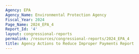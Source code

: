 ```yaml
---
Agency: EPA
Agency_Name: Environmental Protection Agency
Fiscal_Year: 2024
Page_Name: 2024_EPA_4
Report_Id: '4'
layout: congressional-reports
permalink: /resources/congressional-reports/2024_EPA_4
title: Agency Actions to Reduce Improper Payments Report
---
```

